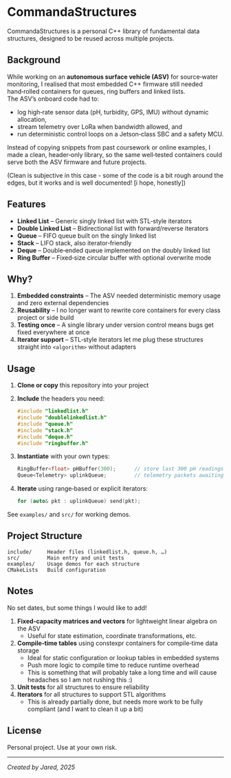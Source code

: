 # CommandaStructures

CommandaStructures is a personal C++ library of fundamental data structures, designed to be reused across multiple projects.

## Background
While working on an **autonomous surface vehicle (ASV)** for source‑water monitoring, I realised that most embedded C++ firmware still needed hand‑rolled containers for queues, ring buffers and linked lists.  
The ASV’s onboard code had to:

* log high‑rate sensor data (pH, turbidity, GPS, IMU) without dynamic allocation,
* stream telemetry over LoRa when bandwidth allowed, and
* run deterministic control loops on a Jetson‑class SBC and a safety MCU.

Instead of copying snippets from past coursework or online examples, I made a clean, header‑only library, so the same well‑tested containers could serve both the ASV firmware and future projects.

(Clean is subjective in this case - some of the code is a bit rough around the edges, but it works and is well documented! [i hope, honestly])
## Features

- **Linked List** – Generic singly linked list with STL‑style iterators  
- **Double Linked List** – Bidirectional list with forward/reverse iterators  
- **Queue** – FIFO queue built on the singly linked list  
- **Stack** – LIFO stack, also iterator‑friendly  
- **Deque** – Double‑ended queue implemented on the doubly linked list  
- **Ring Buffer** – Fixed‑size circular buffer with optional overwrite mode  

## Why?

1. **Embedded constraints** – The ASV needed deterministic memory usage and zero external dependencies  
2. **Reusability** – I no longer want to rewrite core containers for every class project or side build  
3. **Testing once** – A single library under version control means bugs get fixed everywhere at once  
4. **Iterator support** – STL‑style iterators let me plug these structures straight into `<algorithm>` without adapters  

## Usage

1. **Clone or copy** this repository into your project  
2. **Include** the headers you need:

   ```cpp
   #include "linkedlist.h"
   #include "doublelinkedlist.h"
   #include "queue.h"
   #include "stack.h"
   #include "deque.h"
   #include "ringbuffer.h"
   ```

3. **Instantiate** with your own types:

   ```cpp
   RingBuffer<float> pHBuffer(300);      // store last 300 pH readings
   Queue<Telemetry> uplinkQueue;         // telemetry packets awaiting LoRa window
   ```

4. **Iterate** using range‑based or explicit iterators:

   ```cpp
   for (auto& pkt : uplinkQueue) send(pkt);
   ```

See `examples/` and `src/` for working demos.

## Project Structure

```
include/     Header files (linkedlist.h, queue.h, …)
src/         Main entry and unit tests
examples/    Usage demos for each structure
CMakeLists   Build configuration
```

## Notes
No set dates, but some things I would like to add!

1. **Fixed‑capacity matrices and vectors** for lightweight linear algebra on the ASV 
   - Useful for state estimation, coordinate transformations, etc.
2. **Compile‑time tables** using constexpr containers for compile‑time data storage
   - Ideal for static configuration or lookup tables in embedded systems
   - Push more logic to compile time to reduce runtime overhead
   - This is something that will probably take a long time and will cause headaches so I am not rushing this :)
3. **Unit tests** for all structures to ensure reliability
4. **Iterators** for all structures to support STL algorithms
   - This is already partially done, but needs more work to be fully compliant (and I want to clean it up a bit)


## License

Personal project. Use at your own risk.

---

*Created by Jared, 2025*
